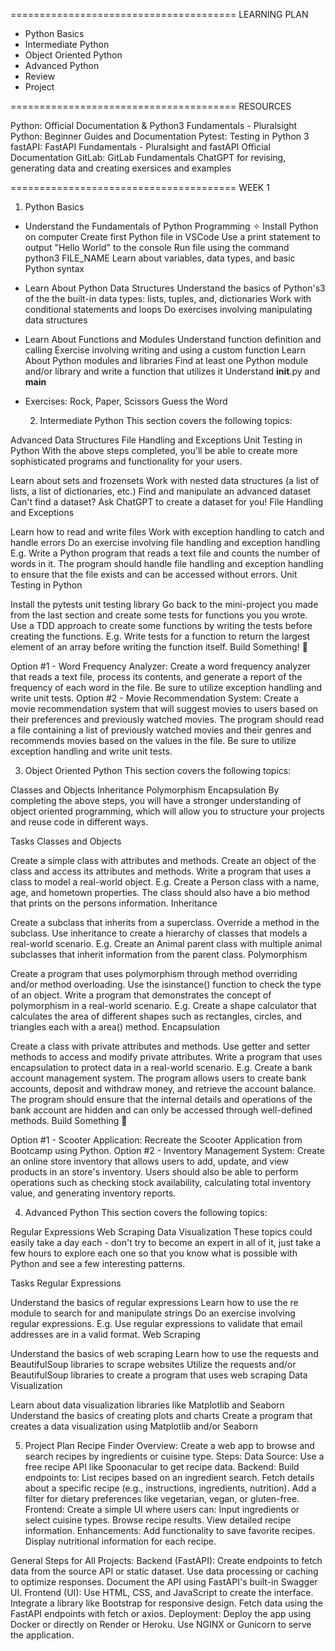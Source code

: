 =======================================
LEARNING PLAN

- Python Basics
- Intermediate Python
- Object Oriented Python
- Advanced Python
- Review
- Project

=======================================
RESOURCES

Python: Official Documentation & Python3 Fundamentals - Pluralsight
Python: Beginner Guides and Documentation
Pytest: Testing in Python 3
fastAPI: FastAPI Fundamentals - Pluralsight and fastAPI Official Documentation
GitLab: GitLab Fundamentals
ChatGPT for revising, generating data and creating exersices and examples

=======================================
WEEK 1

1. Python Basics

- Understand the Fundamentals of Python Programming
  ✧ Install Python on computer
  Create first Python file in VSCode
  Use a print statement to output "Hello World" to the console
  Run file using the command python3 FILE_NAME
  Learn about variables, data types, and basic Python syntax

- Learn About Python Data Structures
  Understand the basics of Python's3 of the the built-in data types: lists, tuples, and, dictionaries
  Work with conditional statements and loops
  Do exercises involving manipulating data structures

- Learn About Functions and Modules
  Understand function definition and calling
  Exercise involving writing and using a custom function
  Learn About Python modules and libraries
  Find at least one Python module and/or library and write a function that utilizes it
  Understand **init**.py and **main**

- Exercises:
  Rock, Paper, Scissors
  Guess the Word

  2. Intermediate Python
     This section covers the following topics:

Advanced Data Structures
File Handling and Exceptions
Unit Testing in Python
With the above steps completed, you'll be able to create more sophisticated programs and functionality for your users.

Learn about sets and frozensets
Work with nested data structures (a list of lists, a list of dictionaries, etc.)
Find and manipulate an advanced dataset
Can't find a dataset? Ask ChatGPT to create a dataset for you!
File Handling and Exceptions

Learn how to read and write files
Work with exception handling to catch and handle errors
Do an exercise involving file handling and exception handling
E.g. Write a Python program that reads a text file and counts the number of words in it. The program should handle file handling and exception handling to ensure that the file exists and can be accessed without errors.
Unit Testing in Python

Install the pytests unit testing library
Go back to the mini-project you made from the last section and create some tests for functions you you wrote.
Use a TDD approach to create some functions by writing the tests before creating the functions.
E.g. Write tests for a function to return the largest element of an array before writing the function itself.
Build Something! 🔨

Option #1 - Word Frequency Analyzer: Create a word frequency analyzer that reads a text file, process its contents, and generate a report of the frequency of each word in the file. Be sure to utilize exception handling and write unit tests.
Option #2 - Movie Recommendation System: Create a movie recommendation system that will suggest movies to users based on their preferences and previously watched movies. The program should read a file containing a list of previously watched movies and their genres and recommends movies based on the values in the file. Be sure to utilize exception handling and write unit tests.

3. Object Oriented Python
   This section covers the following topics:

Classes and Objects
Inheritance
Polymorphism
Encapsulation
By completing the above steps, you will have a stronger understanding of object oriented programming, which will allow you to structure your projects and reuse code in different ways.

Tasks
Classes and Objects

Create a simple class with attributes and methods.
Create an object of the class and access its attributes and methods.
Write a program that uses a class to model a real-world object.
E.g. Create a Person class with a name, age, and hometown properties. The class should also have a bio method that prints on the persons information.
Inheritance

Create a subclass that inherits from a superclass.
Override a method in the subclass.
Use inheritance to create a hierarchy of classes that models a real-world scenario.
E.g. Create an Animal parent class with multiple animal subclasses that inherit information from the parent class.
Polymorphism

Create a program that uses polymorphism through method overriding and/or method overloading.
Use the isinstance() function to check the type of an object.
Write a program that demonstrates the concept of polymorphism in a real-world scenario.
E.g. Create a shape calculator that calculates the area of different shapes such as rectangles, circles, and triangles each with a area() method.
Encapsulation

Create a class with private attributes and methods.
Use getter and setter methods to access and modify private attributes.
Write a program that uses encapsulation to protect data in a real-world scenario.
E.g. Create a bank account management system. The program allows users to create bank accounts, deposit and withdraw money, and retrieve the account balance. The program should ensure that the internal details and operations of the bank account are hidden and can only be accessed through well-defined methods.
Build Something 🔨

Option #1 - Scooter Application: Recreate the Scooter Application from Bootcamp using Python.
Option #2 - Inventory Management System: Create an online store inventory that allows users to add, update, and view products in an store's inventory. Users should also be able to perform operations such as checking stock availability, calculating total inventory value, and generating inventory reports.

4. Advanced Python
   This section covers the following topics:

Regular Expressions
Web Scraping
Data Visualization
These topics could easily take a day each - don't try to become an expert in all of it, just take a few hours to explore each one so that you know what is possible with Python and see a few interesting patterns.

Tasks
Regular Expressions

Understand the basics of regular expressions
Learn how to use the re module to search for and manipulate strings
Do an exercise involving regular expressions.
E.g. Use regular expressions to validate that email addresses are in a valid format.
Web Scraping

Understand the basics of web scraping
Learn how to use the requests and BeautifulSoup libraries to scrape websites
Utilize the requests and/or BeautifulSoup libraries to create a program that uses web scraping
Data Visualization

Learn about data visualization libraries like Matplotlib and Seaborn
Understand the basics of creating plots and charts
Create a program that creates a data visualization using Matplotlib and/or Seaborn

5.  Project Plan
    Recipe Finder
    Overview:
    Create a web app to browse and search recipes by ingredients or cuisine type.
    Steps:
    Data Source: Use a free recipe API like Spoonacular to get recipe data.
    Backend:
    Build endpoints to:
    List recipes based on an ingredient search.
    Fetch details about a specific recipe (e.g., instructions, ingredients, nutrition).
    Add a filter for dietary preferences like vegetarian, vegan, or gluten-free.
    Frontend:
    Create a simple UI where users can:
    Input ingredients or select cuisine types.
    Browse recipe results.
    View detailed recipe information.
    Enhancements:
    Add functionality to save favorite recipes.
    Display nutritional information for each recipe.

General Steps for All Projects:
Backend (FastAPI):
Create endpoints to fetch data from the source API or static dataset.
Use data processing or caching to optimize responses.
Document the API using FastAPI's built-in Swagger UI.
Frontend (UI):
Use HTML, CSS, and JavaScript to create the interface.
Integrate a library like Bootstrap for responsive design.
Fetch data using the FastAPI endpoints with fetch or axios.
Deployment:
Deploy the app using Docker or directly on Render or Heroku.
Use NGINX or Gunicorn to serve the application.

